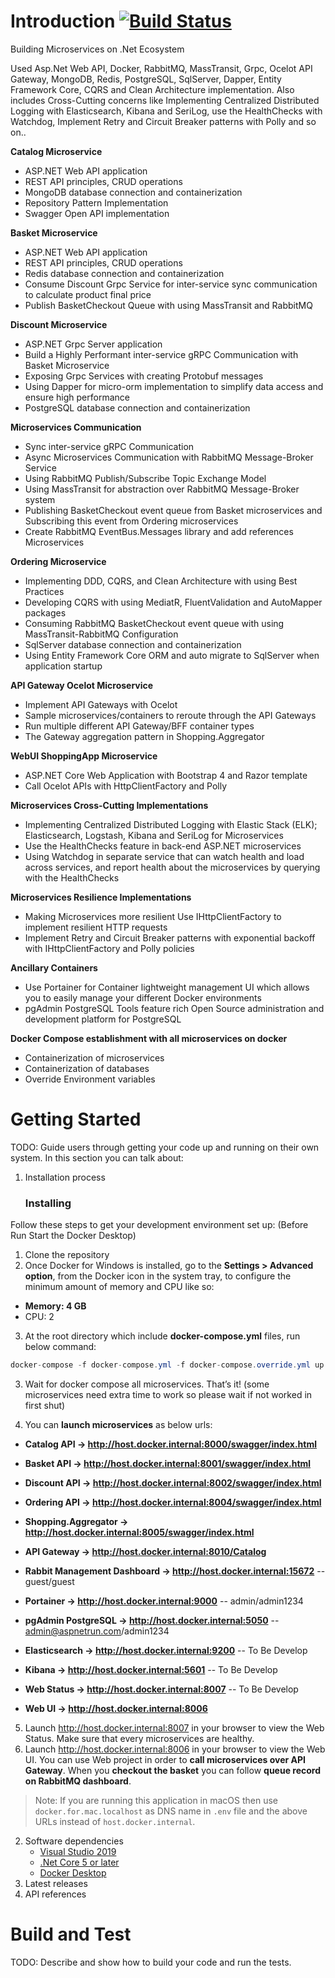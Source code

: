 # Introduction  [![Build Status](https://dev.azure.com/sanjyotagureddy/aspnetrun-microservices/_apis/build/status/aspnetrun-microservices%20-%20master%20branch?branchName=master)](https://dev.azure.com/sanjyotagureddy/aspnetrun-microservices/_build/latest?definitionId=15&branchName=master)
Building Microservices on .Net Ecosystem 

Used Asp.Net Web API, Docker, RabbitMQ, MassTransit, Grpc, Ocelot API Gateway, MongoDB, Redis, PostgreSQL, SqlServer, Dapper, Entity Framework Core, CQRS and Clean Architecture implementation. Also includes Cross-Cutting concerns like Implementing Centralized Distributed Logging with Elasticsearch, Kibana and SeriLog, use the HealthChecks with Watchdog, Implement Retry and Circuit Breaker patterns with Polly and so on..

**Catalog Microservice**
- ASP.NET Web API application
- REST API principles, CRUD operations
- MongoDB database connection and containerization
- Repository Pattern Implementation
- Swagger Open API implementation

**Basket Microservice**
- ASP.NET Web API application
- REST API principles, CRUD operations
- Redis database connection and containerization
- Consume Discount Grpc Service for inter-service sync communication to calculate product final price
- Publish BasketCheckout Queue with using MassTransit and RabbitMQ

**Discount Microservice**
- ASP.NET Grpc Server application
- Build a Highly Performant inter-service gRPC Communication with Basket Microservice
- Exposing Grpc Services with creating Protobuf messages
- Using Dapper for micro-orm implementation to simplify data access and ensure high performance
- PostgreSQL database connection and containerization

**Microservices Communication**
- Sync inter-service gRPC Communication
- Async Microservices Communication with RabbitMQ Message-Broker Service
- Using RabbitMQ Publish/Subscribe Topic Exchange Model
- Using MassTransit for abstraction over RabbitMQ Message-Broker system
- Publishing BasketCheckout event queue from Basket microservices and Subscribing this event from Ordering microservices
- Create RabbitMQ EventBus.Messages library and add references Microservices

**Ordering Microservice**
- Implementing DDD, CQRS, and Clean Architecture with using Best Practices
- Developing CQRS with using MediatR, FluentValidation and AutoMapper packages
- Consuming RabbitMQ BasketCheckout event queue with using MassTransit-RabbitMQ Configuration
- SqlServer database connection and containerization
- Using Entity Framework Core ORM and auto migrate to SqlServer when application startup

**API Gateway Ocelot Microservice**
- Implement API Gateways with Ocelot
- Sample microservices/containers to reroute through the API Gateways
- Run multiple different API Gateway/BFF container types
- The Gateway aggregation pattern in Shopping.Aggregator

**WebUI ShoppingApp Microservice**
- ASP.NET Core Web Application with Bootstrap 4 and Razor template
- Call Ocelot APIs with HttpClientFactory and Polly

**Microservices Cross-Cutting Implementations**
- Implementing Centralized Distributed Logging with Elastic Stack (ELK); Elasticsearch, Logstash, Kibana and SeriLog for Microservices
- Use the HealthChecks feature in back-end ASP.NET microservices
- Using Watchdog in separate service that can watch health and load across services, and report health about the microservices by querying with the HealthChecks

**Microservices Resilience Implementations**
- Making Microservices more resilient Use IHttpClientFactory to implement resilient HTTP requests
- Implement Retry and Circuit Breaker patterns with exponential backoff with IHttpClientFactory and Polly policies

**Ancillary Containers**
- Use Portainer for Container lightweight management UI which allows you to easily manage your different Docker environments
- pgAdmin PostgreSQL Tools feature rich Open Source administration and development platform for PostgreSQL

**Docker Compose establishment with all microservices on docker**
- Containerization of microservices
- Containerization of databases
- Override Environment variables


# Getting Started
TODO: Guide users through getting your code up and running on their own system. In this section you can talk about:
1.	Installation process
    ### Installing
Follow these steps to get your development environment set up: (Before Run Start the Docker Desktop)
1. Clone the repository
2. Once Docker for Windows is installed, go to the **Settings > Advanced option**, from the Docker icon in the system tray, to configure the minimum amount of memory and CPU like so:
* **Memory: 4 GB**
* CPU: 2
3. At the root directory which include **docker-compose.yml** files, run below command:
```csharp
docker-compose -f docker-compose.yml -f docker-compose.override.yml up -d
```
3. Wait for docker compose all microservices. That’s it! (some microservices need extra time to work so please wait if not worked in first shut)

4. You can **launch microservices** as below urls:

* **Catalog API -> http://host.docker.internal:8000/swagger/index.html**
* **Basket API -> http://host.docker.internal:8001/swagger/index.html**
* **Discount API -> http://host.docker.internal:8002/swagger/index.html**
* **Ordering API -> http://host.docker.internal:8004/swagger/index.html**
* **Shopping.Aggregator -> http://host.docker.internal:8005/swagger/index.html**
* **API Gateway -> http://host.docker.internal:8010/Catalog**
* **Rabbit Management Dashboard -> http://host.docker.internal:15672**   -- guest/guest
* **Portainer -> http://host.docker.internal:9000**   -- admin/admin1234
* **pgAdmin PostgreSQL -> http://host.docker.internal:5050**   -- admin@aspnetrun.com/admin1234
* **Elasticsearch -> http://host.docker.internal:9200** -- To Be Develop
* **Kibana -> http://host.docker.internal:5601** -- To Be Develop

* **Web Status -> http://host.docker.internal:8007** -- To Be Develop
* **Web UI -> http://host.docker.internal:8006**

5. Launch http://host.docker.internal:8007 in your browser to view the Web Status. Make sure that every microservices are healthy.
6. Launch http://host.docker.internal:8006 in your browser to view the Web UI. You can use Web project in order to **call microservices over API Gateway**. When you **checkout the basket** you can follow **queue record on RabbitMQ dashboard**.

>Note: If you are running this application in macOS then use `docker.for.mac.localhost` as DNS name in `.env` file and the above URLs instead of `host.docker.internal`.
2.	Software dependencies
    * [Visual Studio 2019](https://visualstudio.microsoft.com/downloads/)
    * [.Net Core 5 or later](https://dotnet.microsoft.com/download/dotnet-core/5)
    * [Docker Desktop](https://www.docker.com/products/docker-desktop)
3.	Latest releases
4.	API references

# Build and Test
TODO: Describe and show how to build your code and run the tests. 

